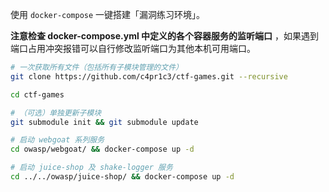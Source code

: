 使用 `docker-compose` 一键搭建「漏洞练习环境」。

**注意检查 docker-compose.yml 中定义的各个容器服务的监听端口** ，如果遇到端口占用冲突报错可以自行修改监听端口为其他本机可用端口。

```bash
# 一次获取所有文件（包括所有子模块管理的文件）
git clone https://github.com/c4pr1c3/ctf-games.git --recursive

cd ctf-games

# （可选）单独更新子模块
git submodule init && git submodule update

# 启动 webgoat 系列服务
cd owasp/webgoat/ && docker-compose up -d

# 启动 juice-shop 及 shake-logger 服务
cd ../../owasp/juice-shop/ && docker-compose up -d
```

